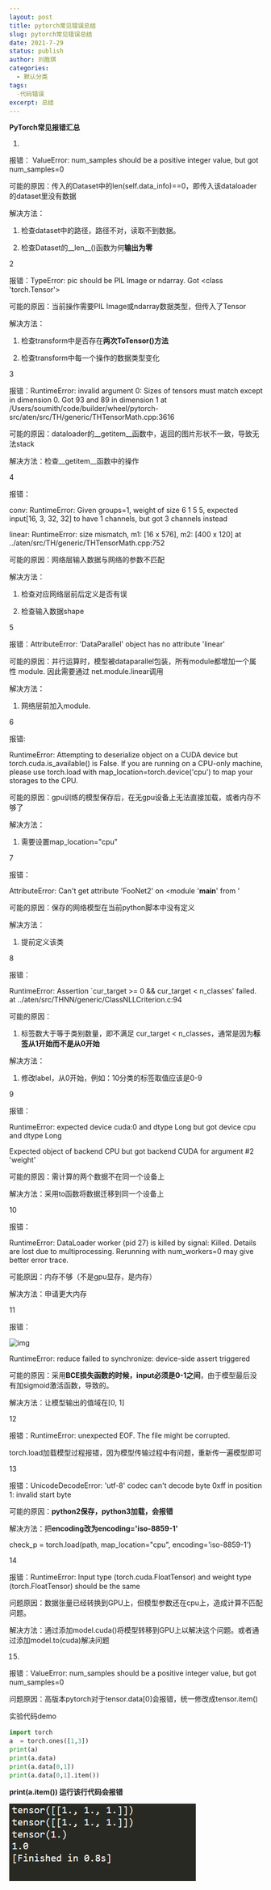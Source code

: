 ```yaml
---
layout: post
title: pytorch常见错误总结
slug: pytorch常见错误总结
date: 2021-7-29
status: publish
author: 刘胜琪
categories: 
  - 默认分类
tags: 
  -代码错误
excerpt: 总结
---
```


**PyTorch常见报错汇总**

1.

报错： ValueError: num_samples should be a positive integer value, but got num_samples=0

可能的原因：传入的Dataset中的len(self.data_info)==0，即传入该dataloader的dataset里没有数据

解决方法：

1. 检查dataset中的路径，路径不对，读取不到数据。

2. 检查Dataset的__len__()函数为何**输出为零**

2

报错：TypeError: pic should be PIL Image or ndarray. Got <class 'torch.Tensor'>

可能的原因：当前操作需要PIL Image或ndarray数据类型，但传入了Tensor

解决方法：

1. 检查transform中是否存在**两次ToTensor()方法**

2. 检查transform中每一个操作的数据类型变化

3

报错：RuntimeError: invalid argument 0: Sizes of tensors must match except in dimension 0. Got 93 and 89 in dimension 1 at /Users/soumith/code/builder/wheel/pytorch-src/aten/src/TH/generic/THTensorMath.cpp:3616

可能的原因：dataloader的__getitem__函数中，返回的图片形状不一致，导致无法stack

解决方法：检查__getitem__函数中的操作

4

报错：

conv: RuntimeError: Given groups=1, weight of size 6 1 5 5, expected input[16, 3, 32, 32] to have 1 channels, but got 3 channels instead

linear: RuntimeError: size mismatch, m1: [16 x 576], m2: [400 x 120] at ../aten/src/TH/generic/THTensorMath.cpp:752

可能的原因：网络层输入数据与网络的参数不匹配

解决方法：

1. 检查对应网络层前后定义是否有误

2. 检查输入数据shape

5

报错：AttributeError: 'DataParallel' object has no attribute 'linear'

可能的原因：并行运算时，模型被dataparallel包装，所有module都增加一个属性 module. 因此需要通过 net.module.linear调用

解决方法：

1. 网络层前加入module.

6

报错:

RuntimeError: Attempting to deserialize object on a CUDA device but torch.cuda.is_available() is False. If you are running on a CPU-only machine, please use torch.load with map_location=torch.device('cpu') to map your storages to the CPU.

可能的原因：gpu训练的模型保存后，在无gpu设备上无法直接加载，或者内存不够了

解决方法：

1. 需要设置map_location="cpu"

7

报错：

AttributeError: Can't get attribute 'FooNet2' on <module '__main__' from '

可能的原因：保存的网络模型在当前python脚本中没有定义

解决方法：

1. 提前定义该类

8

报错：

RuntimeError: Assertion `cur_target >= 0 && cur_target < n_classes' failed. at ../aten/src/THNN/generic/ClassNLLCriterion.c:94

可能的原因：

1. 标签数大于等于类别数量，即不满足 cur_target < n_classes，通常是因为**标签从1开始而不是从0开始**

解决方法：

1. 修改label，从0开始，例如：10分类的标签取值应该是0-9

9

报错：

RuntimeError: expected device cuda:0 and dtype Long but got device cpu and dtype Long

Expected object of backend CPU but got backend CUDA for argument #2 'weight'

可能的原因：需计算的两个数据不在同一个设备上

解决方法：采用to函数将数据迁移到同一个设备上

10

报错：

RuntimeError: DataLoader worker (pid 27) is killed by signal: Killed. Details are lost due to multiprocessing. Rerunning with num_workers=0 may give better error trace.

可能原因：内存不够（不是gpu显存，是内存）

解决方法：申请更大内存

11

报错：

![img](https://pic2.zhimg.com/80/v2-92824691477c695c9e7c5a6e6e6263fd_720w.png)

RuntimeError: reduce failed to synchronize: device-side assert triggered

可能的原因：采用**BCE损失函数的时候，input必须是0-1之间**，由于模型最后没有加sigmoid激活函数，导致的。

解决方法：让模型输出的值域在[0, 1]

12

报错：RuntimeError: unexpected EOF. The file might be corrupted.

torch.load加载模型过程报错，因为模型传输过程中有问题，重新传一遍模型即可

13

报错：UnicodeDecodeError: 'utf-8' codec can't decode byte 0xff in position 1: invalid start byte

可能的原因：**python2保存，python3加载，会报错**

解决方法：把**encoding改为encoding='iso-8859-1'**

check_p = torch.load(path, map_location="cpu", encoding='iso-8859-1')

14

报错：RuntimeError: Input type (torch.cuda.FloatTensor) and weight type (torch.FloatTensor) should be the same

问题原因：数据张量已经转换到GPU上，但模型参数还在cpu上，造成计算不匹配问题。

解决方法：通过添加model.cuda()将模型转移到GPU上以解决这个问题。或者通过添加model.to(cuda)解决问题

15.

报错：ValueError: num_samples should be a positive integer value, but got num_samples=0

问题原因：高版本pytorch对于tensor.data[0]会报错，统一修改成tensor.item()

实验代码demo

```python
import torch 
a  = torch.ones([1,3])
print(a)
print(a.data)
print(a.data[0,1])
print(a.data[0,1].item())
```

**print(a.item()) 运行该行代码会报错**

![在这里插入图片描述](2021-7-29-pytorch常见错误总结.assets/20200319170900828.png)

